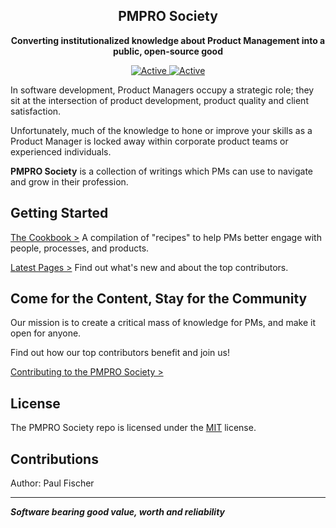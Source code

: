 
<h2 align="center">PMPRO Society</h2>

<p align="center"> <b> Converting institutionalized knowledge about Product Management into a public, open-source good
</b></p>

<div align="center">

  <a href="https://authcompanion.com">
     <img alt="Active" src="https://img.shields.io/badge/status-early%20community-orange">
  </a>

  <a href="https://authcompanion.com">
     <img alt="Active" src="https://img.shields.io/badge/Total%20Articles-9-success">
  </a>


</div>

In software development, Product Managers occupy a strategic role; they sit at the intersection of product development, product quality and client satisfaction.

Unfortunately, much of the knowledge to hone or improve your skills as a Product Manager is locked away within corporate product teams or experienced individuals.

**PMPRO Society** is a collection of writings which PMs can use to navigate and grow in their profession.

## Getting Started
[The Cookbook >](https://pmprosociety/cookbook/)
A compilation of "recipes" to help PMs better engage with people, processes, and products.

[Latest Pages >](https://pmprosociety/latest/)
Find out what's new and about the top contributors.

## Come for the Content, Stay for the Community

Our mission is to create a critical mass of knowledge for PMs, and make it open for anyone.

Find out how our top contributors benefit and join us!

[Contributing to the PMPRO Society >](https://pmprosociety/contribute/)

## License

The PMPRO Society repo is licensed under the [MIT](https://opensource.org/licenses/MIT) license.

## Contributions
Author: Paul Fischer


---
**_Software bearing good value, worth and reliability_**
